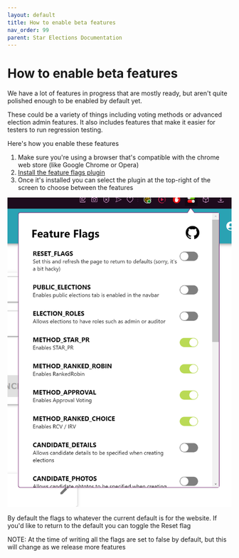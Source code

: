 ```yaml
---
layout: default
title: How to enable beta features
nav_order: 99
parent: Star Elections Documentation
---
```


# How to enable beta features

We have a lot of features in progress that are mostly ready, but aren't quite polished enough to be enabled by default yet.

These could be a variety of things including voting methods or advanced election admin features. It also includes features that make it easier for testers to run regression testing.

Here's how you enable these features

1. Make sure you're using a browser that's compatible with the chrome web store (like Google Chrome or Opera)
2. [Install the feature flags plugin](https://chromewebstore.google.com/detail/feature-flags/hmflgmhoghcbmckbbgahfmklegllkggn?pli=1)
3. Once it's installed you can select the plugin at the top-right of the screen to choose between the features

![](../images/feature_flags.png)

By default the flags to whatever the current default is for the website. If you'd like to return to the default you can toggle the Reset flag

NOTE: At the time of writing all the flags are set to false by default, but this will change as we release more features